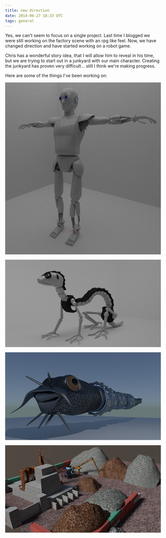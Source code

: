 ```yaml
---
title: new direction
date: 2014-06-27 18:33 UTC
tags: general
---
```


Yes, we can't seem to focus on a single project. Last time I blogged we were still working on the factory scene with an rpg like feel. Now, we have changed direction and have started working on a robot game.

Chris has a wonderful story idea, that I will allow him to reveal in his time, but we are trying to start out in a junkyard with our main character. Creating the junkyard has proven very difficult... still I think we're making progress.

Here are some of the things I've been working on:

![main character](/files/main_character.png "main character")

![ferret bot](/files/ferret_bot.png "ferret bot")

![junkyard worm](/files/junkyard_worm.png "junkyard worm")

![junkyard](/files/junkyard.png "junkyard")
